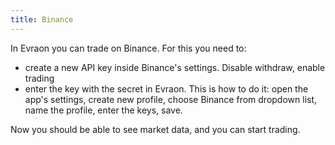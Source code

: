 ```yaml
---
title: Binance
---
```


In Evraon you can trade on Binance. For this you need to:
- create a new API key inside Binance's settings. Disable withdraw, enable trading
- enter the key with the secret in Evraon. This is how to do it: open the app's 
settings, create new profile, choose Binance from dropdown list, name the profile, 
enter the keys, save.

Now you should be able to see market data, and you can start trading.